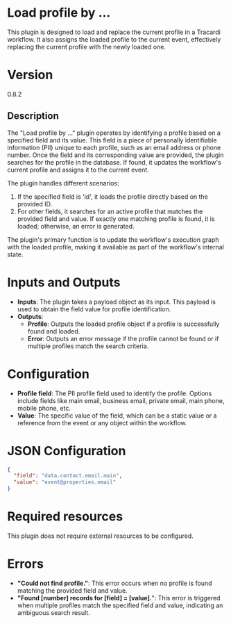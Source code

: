 # Load profile by ...

This plugin is designed to load and replace the current profile in a Tracardi workflow. It also assigns the loaded
profile to the current event, effectively replacing the current profile with the newly loaded one.

# Version

0.8.2

## Description

The "Load profile by ..." plugin operates by identifying a profile based on a specified field and its value. This field
is a piece of personally identifiable information (PII) unique to each profile, such as an email address or phone
number. Once the field and its corresponding value are provided, the plugin searches for the profile in the database. If
found, it updates the workflow's current profile and assigns it to the current event.

The plugin handles different scenarios:

1. If the specified field is 'id', it loads the profile directly based on the provided ID.
2. For other fields, it searches for an active profile that matches the provided field and value. If exactly one
   matching profile is found, it is loaded; otherwise, an error is generated.

The plugin's primary function is to update the workflow's execution graph with the loaded profile, making it available
as part of the workflow's internal state.

# Inputs and Outputs

- **Inputs**: The plugin takes a payload object as its input. This payload is used to obtain the field value for profile
  identification.
- **Outputs**:
    - **Profile**: Outputs the loaded profile object if a profile is successfully found and loaded.
    - **Error**: Outputs an error message if the profile cannot be found or if multiple profiles match the search
      criteria.

# Configuration

- **Profile field**: The PII profile field used to identify the profile. Options include fields like main email,
  business email, private email, main phone, mobile phone, etc.
- **Value**: The specific value of the field, which can be a static value or a reference from the event or any object
  within the workflow.

# JSON Configuration

```json
{
  "field": "data.contact.email.main",
  "value": "event@properties.email"
}
```

# Required resources

This plugin does not require external resources to be configured.

# Errors

- **"Could not find profile."**: This error occurs when no profile is found matching the provided field and value.
- **"Found [number] records for [field] = [value].**": This error is triggered when multiple profiles match the
  specified field and value, indicating an ambiguous search result.
